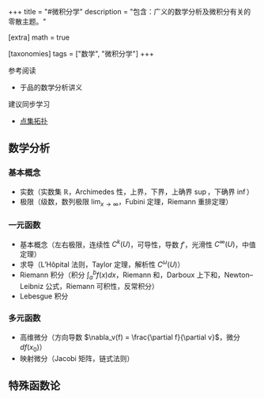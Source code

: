 +++
title = "#微积分学"
description = "包含：广义的数学分析及微积分有关的零散主题。"

[extra]
math = true

[taxonomies]
tags = ["数学", "微积分学"]
+++

参考阅读
* 于品的数学分析讲义

建议同步学习
* [点集拓扑](/_misc/topology/)

## 数学分析
### 基本概念
- 实数（实数集 $\mathbb{R}$，Archimedes 性，上界，下界，上确界 $\sup$，下确界 $\inf$）
- 极限（级数，数列极限 $\lim_{x\to \infty}$，Fubini 定理，Riemann 重排定理）

### 一元函数
- 基本概念（左右极限，连续性 $C^k(U)$，可导性，导数 $f'$，光滑性 $C^{\infty}(U)$，中值定理）
- 求导（L’Hôpital 法则，Taylor 定理，解析性 $C^{\omega}(U)$）
- Riemann 积分（积分 $\int_a^b f(x) dx$，Riemann 和，Darboux 上下和，Newton–Leibniz 公式，Riemann 可积性，反常积分）
- Lebesgue 积分

### 多元函数
- 高维微分（方向导数 $\nabla_v(f) = \frac{\partial f}{\partial v}$，微分 $df(x_0)$）
- 映射微分（Jacobi 矩阵，链式法则）

## 特殊函数论
